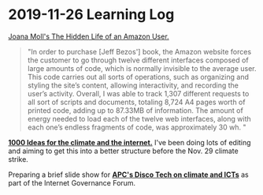 # 2019-11-26 Learning Log

[Joana Moll's The Hidden Life of an Amazon User.](https://www.janavirgin.com/AMZ/)

>"In order to purchase [Jeff Bezos'] book, the Amazon website forces the customer to go through twelve different interfaces composed of large amounts of code, which is normally invisible to the average user. This code carries out all sorts of operations, such as organizing and styling the site’s content, allowing interactivity, and recording the user’s activity. Overall, I was able to track 1,307 different requests to all sort of scripts and documents, totaling 8,724 A4 pages worth of printed code, adding up to 87.33MB of information. The amount of energy needed to load each of the twelve web interfaces, along with each one’s endless fragments of code, was approximately 30 wh. " 

**[1000 Ideas for the climate and the internet.](https://wiki.mozilla.org/Projects/Micro_Climates#1000_Ideas)** I've been doing lots of editing and aiming to get this into a better structure before the Nov. 29 climate strike.

Preparing a brief slide show for **[APC's Disco Tech on climate and ICTs](https://www.apc.org/en/news/save-date-disco-tech-2019-environmental-impact-icts)** as part of the Internet Governance Forum. 




